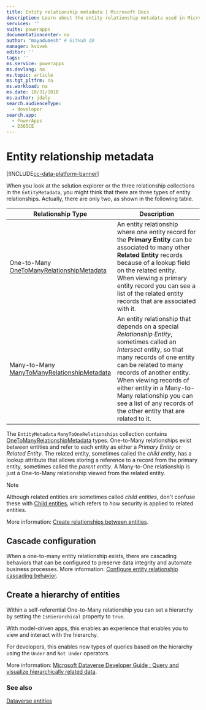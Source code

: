 ```yaml
---
title: Entity relationship metadata | Microsoft Docs
description: Learn about the entity relationship metadata used in Microsoft Dataverse.
services: ''
suite: powerapps
documentationcenter: na
author: "mayadumesh" # GitHub ID
manager: kvivek
editor: ''
tags: ''
ms.service: powerapps
ms.devlang: na
ms.topic: article
ms.tgt_pltfrm: na
ms.workload: na
ms.date: 10/31/2018
ms.author: jdaly
search.audienceType: 
  - developer
search.app: 
  - PowerApps
  - D365CE
---
```


# Entity relationship metadata

[!INCLUDE[cc-data-platform-banner](../../includes/cc-data-platform-banner.md)]

When you look at the solution explorer or the three relationship collections in the `EntityMetadata`, you might think that there are three types of entity relationships. Actually, there are only two, as shown in the following table.

|Relationship Type|Description|
|--|--|
|One-to-Many<br />[OneToManyRelationshipMetadata](/dotnet/api/microsoft.xrm.sdk.metadata.onetomanyrelationshipmetadata)|An entity relationship where one entity record for the **Primary Entity** can be associated to many other **Related Entity** records because of a lookup field on the related entity.<br />When viewing a primary entity record you can see a list of the related entity records that are associated with it.|
|Many-to-Many<br />[ManyToManyRelationshipMetadata](/dotnet/api/microsoft.xrm.sdk.metadata.manytomanyrelationshipmetadata)|An entity relationship that depends on a special *Relationship Entity*, sometimes called an *Intersect* entity, so that many records of one entity can be related to many records of another entity.<br />When viewing records of either entity in a Many-to-Many relationship you can see a list of any records of the other entity that are related to it.|

The `EntityMetadata` `ManyToOneRelationships` collection contains [OneToManyRelationshipMetadata](/dotnet/api/microsoft.xrm.sdk.metadata.onetomanyrelationshipmetadata) types. One-to-Many relationships exist between entities and refer to each entity as either a *Primary Entity* or *Related Entity*. The related entity, sometimes called the *child entity*, has a lookup attribute that allows storing a reference to a record from the primary entity, sometimes called the *parent entity*. A Many-to-One relationship is just a One-to-Many relationship viewed from the related entity.

> [!NOTE]
> Although related entities are sometimes called *child entities*, don't confuse these with [Child entities](entity-metadata.md#child-entities), which refers to how security is applied to related entities.

More information: [Create relationships between entities](../../maker/data-platform/data-platform-entity-lookup.md).

## Cascade configuration

When a one-to-many entity relationship exists, there are cascading behaviors that can be configured to preserve data integrity and automate business processes. More information: [Configure entity relationship cascading behavior](configure-entity-relationship-cascading-behavior.md).

## Create a hierarchy of entities

Within a self-referential One-to-Many relationship you can set a hierarchy by setting the `IsHierarchical` property to `true`.

With model-driven apps, this enables an experience that enables you to view and interact with the hierarchy. 

For developers, this enables new types of queries based on the hierarchy using the `Under` and `Not Under` operators.

More information: [Microsoft Dataverse Developer Guide : Query and visualize hierarchically related data](/dynamics365/customer-engagement/customize/query-visualize-hierarchical-data).

### See also

[Dataverse entities](entities.md)
